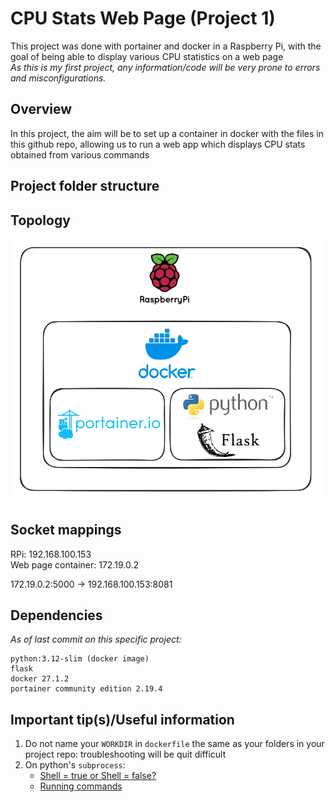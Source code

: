 # CPU Stats Web Page (Project 1)
This project was done with portainer and docker in a Raspberry Pi, with the goal of being able to display various CPU statistics on a web page \
*As this is my first project, any information/code will be very prone to errors and misconfigurations.*

## Overview
In this project, the aim will be to set up a container in docker with the files in this github repo, allowing us to run a web app which displays CPU stats obtained from various commands 

## Project folder structure


## Topology
![alt text](topology.png)

## Socket mappings
RPi: 192.168.100.153 \
Web page container: 172.19.0.2 

172.19.0.2:5000 -> 192.168.100.153:8081


## Dependencies
*As of last commit on this specific project:*
```
python:3.12-slim (docker image)
flask
docker 27.1.2
portainer community edition 2.19.4
```

## Important tip(s)/Useful information
1. Do not name your `WORKDIR` in `dockerfile` the same as your folders in your project repo: troubleshooting will be quit difficult
2. On python's `subprocess`: 
    * [Shell = true or Shell = false?](https://stackoverflow.com/questions/3172470/actual-meaning-of-shell-true-in-subprocess)
    * [Running commands](https://martinheinz.dev/blog/98)
